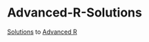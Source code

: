 # Advanced-R-Solutions

[Solutions](https://bookdown.org/Tazinho/Advanced-R-Solutions/) to [Advanced R](https://adv-r.hadley.nz/)
